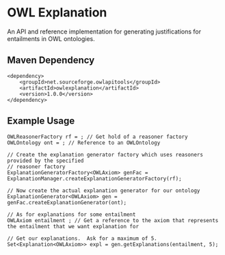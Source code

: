 OWL Explanation
==============

An API and reference implementation for generating justifications for entailments in OWL ontologies.

Maven Dependency
----------------
```
<dependency>
    <groupId>net.sourceforge.owlapitools</groupId>
    <artifactId>owlexplanation</artifactId>
    <version>1.0.0</version>
</dependency>
```

Example Usage
-------------
```[java]
OWLReasonerFactory rf = ; // Get hold of a reasoner factory
OWLOntology ont = ; // Reference to an OWLOntology

// Create the explanation generator factory which uses reasoners provided by the specified
// reasoner factory
ExplanationGeneratorFactory<OWLAxiom> genFac = ExplanationManager.createExplanationGeneratorFactory(rf);

// Now create the actual explanation generator for our ontology
ExplanationGenerator<OWLAxiom> gen = genFac.createExplanationGenerator(ont);

// As for explanations for some entailment
OWLAxiom entailment ; // Get a reference to the axiom that represents the entailment that we want explanation for

// Get our explanations.  Ask for a maximum of 5.
Set<Explanation<OWLAxiom>> expl = gen.getExplanations(entailment, 5);
```



